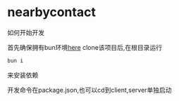# nearbycontact

如何开始开发

首先确保拥有bun环境[here](https://bun.sh)
clone该项目后,在根目录运行

```sh
bun i
```

来安装依赖

开发命令在package.json,也可以cd到client,server单独启动


